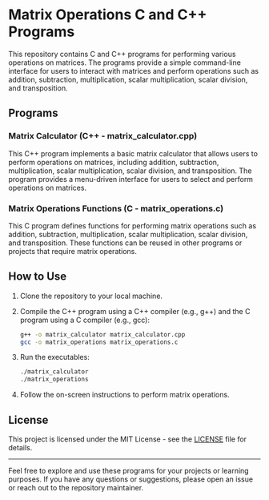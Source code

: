 # Matrix Operations C and C++ Programs

This repository contains C and C++ programs for performing various operations on matrices. The programs provide a simple command-line interface for users to interact with matrices and perform operations such as addition, subtraction, multiplication, scalar multiplication, scalar division, and transposition.

## Programs

### Matrix Calculator (C++ - matrix_calculator.cpp)

This C++ program implements a basic matrix calculator that allows users to perform operations on matrices, including addition, subtraction, multiplication, scalar multiplication, scalar division, and transposition. The program provides a menu-driven interface for users to select and perform operations on matrices.

### Matrix Operations Functions (C - matrix_operations.c)

This C program defines functions for performing matrix operations such as addition, subtraction, multiplication, scalar multiplication, scalar division, and transposition. These functions can be reused in other programs or projects that require matrix operations.

## How to Use

1. Clone the repository to your local machine.
2. Compile the C++ program using a C++ compiler (e.g., g++) and the C program using a C compiler (e.g., gcc):

   ```bash
   g++ -o matrix_calculator matrix_calculator.cpp
   gcc -o matrix_operations matrix_operations.c
   ```

3. Run the executables:

   ```bash
   ./matrix_calculator
   ./matrix_operations
   ```

4. Follow the on-screen instructions to perform matrix operations.

## License

This project is licensed under the MIT License - see the [LICENSE](LICENSE) file for details.

---

Feel free to explore and use these programs for your projects or learning purposes. If you have any questions or suggestions, please open an issue or reach out to the repository maintainer.
